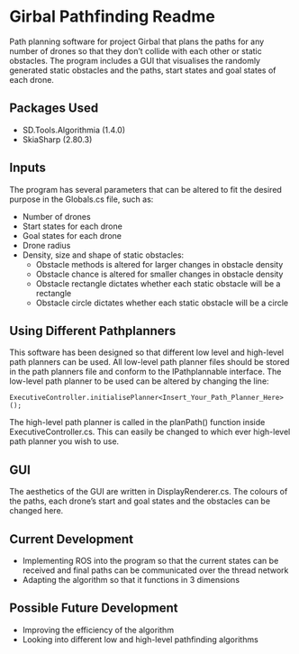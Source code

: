 # Girbal Pathfinding Readme

Path planning software for project Girbal that plans the paths for any number of drones so that they don’t collide with each other or static obstacles. The program includes a GUI that visualises the randomly generated static obstacles and the paths, start states and goal states of each drone.

## Packages Used

* SD.Tools.Algorithmia (1.4.0)
* SkiaSharp (2.80.3)

## Inputs

The program has several parameters that can be altered to fit the desired purpose in the Globals.cs file, such as:
* Number of drones 
* Start states for each drone 
* Goal states for each drone 
* Drone radius
* Density, size and shape of static obstacles:
  * Obstacle methods is altered for larger changes in obstacle density 
  * Obstacle chance is altered for smaller changes in obstacle density 
  * Obstacle rectangle dictates whether each static obstacle will be a rectangle 
  * Obstacle circle dictates whether each static obstacle will be a circle

## Using Different Pathplanners

This software has been designed so that different low level and high-level path planners can be used. All low-level path planner files should be stored in the path planners file and conform to the IPathplannable interface. The low-level path planner to be used can be altered by changing the line:
	
	ExecutiveController.initialisePlanner<Insert_Your_Path_Planner_Here>();

The high-level path planner is called in the planPath() function inside ExecutiveController.cs. This can easily be changed to which ever high-level path planner you wish to use.

## GUI

The aesthetics of the GUI are written in DisplayRenderer.cs. The colours of the paths, each drone’s start and goal states and the obstacles can be changed here.

## Current Development

* Implementing ROS into the program so that the current states can be received and final paths can be communicated over the thread network
* Adapting the algorithm so that it functions in 3 dimensions

## Possible Future Development

* Improving the efficiency of the algorithm
* Looking into different low and high-level pathfinding algorithms


